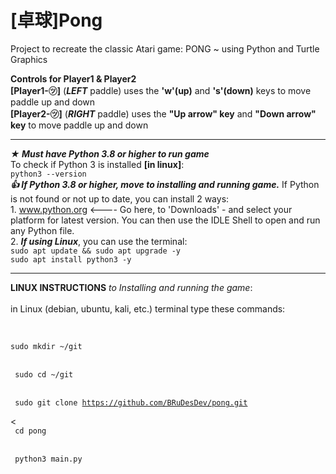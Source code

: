 # [卓球]Pong
Project to recreate the classic Atari game: PONG ~ using Python and Turtle Graphics

**Controls for Player1 & Player2**                                                                                                  
	**[Player1-㋡]** (**_LEFT_** paddle) uses the **'w'(up)** and **'s'(down)** keys to move paddle up and down               
	**[Player2-㋡]** (**_RIGHT_** paddle) uses the **"Up arrow" key** and **"Down arrow" key** to move paddle up and down         
                                                                                                          
__________________________________________________________________________________________________________


**_★ Must have Python 3.8 or higher to run game_**<br>
	<t>To check if Python 3 is installed **[in linux]**:<br>
`python3 --version`<br>
**_👍 If Python 3.8 or higher, move to installing and running game._** If Python is not found or not up to date, you can install
2 ways:<br>
<t>1. www.python.org <---- Go here, to 'Downloads' - and select your platform for latest version. You can then use the IDLE Shell
to open and run any Python file.<br>
<t>2. **_If using Linux_**, you can use the terminal:<br>
`sudo apt update && sudo apt upgrade -y`<br>
`sudo apt install python3 -y`<br>


__________________________________________________________________________________________________________

**LINUX INSTRUCTIONS** _to Installing and running the game_:<br><br>
in Linux (debian, ubuntu, kali, etc.) terminal type these commands:<br><br>
<code>	
sudo mkdir ~/git      
</code><br>
<code>
sudo cd ~/git       
</code><br>
<code>
sudo git clone https://github.com/BRuDesDev/pong.git      
</code><<br>
<code>
cd pong       
</code><br>
<code>
python3 main.py				
</code><br>
